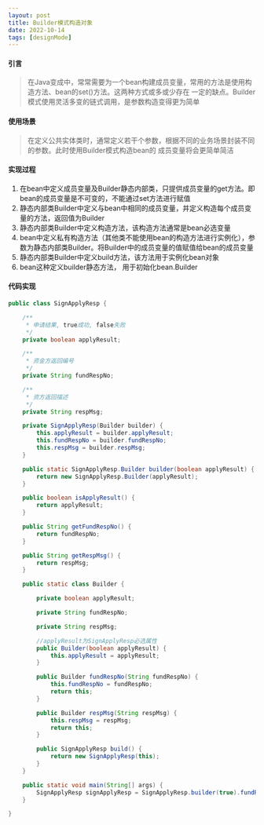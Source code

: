 ```yaml
---
layout: post
title: Builder模式构造对象
date: 2022-10-14
tags: [designMode]
---
```


#### 引言
> 在Java变成中，常常需要为一个bean构建成员变量，常用的方法是使用构造方法、bean的set()方法。这两种方式或多或少存在
一定的缺点。Builder模式使用灵活多变的链式调用，是参数构造变得更为简单

#### 使用场景
> 在定义公共实体类时，通常定义若干个参数，根据不同的业务场景封装不同的参数。此时使用Builder模式构造bean的
成员变量将会更简单简洁

#### 实现过程
1. 在bean中定义成员变量及Builder静态内部类，只提供成员变量的get方法。即bean的成员变量是不可变的，不能通过set方法进行赋值
2. 静态内部类Builder中定义与bean中相同的成员变量，并定义构造每个成员变量的方法，返回值为Builder
3. 静态内部类Builder中定义构造方法，该构造方法通常是bean必选变量
4. bean中定义私有构造方法（其他类不能使用bean的构造方法进行实例化），参数为静态内部类Builder。将Builder中的成员变量的值赋值给bean的成员变量
5. 静态内部类Builder中定义build方法，该方法用于实例化bean对象
6. bean这种定义builder静态方法， 用于初始化bean.Builder

#### 代码实现
```java
public class SignApplyResp {

    /**
     * 申请结果, true成功, false失败
     */
    private boolean applyResult;

    /**
     * 资金方返回编号
     */
    private String fundRespNo;

    /**
     * 资方返回描述
     */
    private String respMsg;

    private SignApplyResp(Builder builder) {
        this.applyResult = builder.applyResult;
        this.fundRespNo = builder.fundRespNo;
        this.respMsg = builder.respMsg;
    }

    public static SignApplyResp.Builder builder(boolean applyResult) {
        return new SignApplyResp.Builder(applyResult);
    }

    public boolean isApplyResult() {
        return applyResult;
    }

    public String getFundRespNo() {
        return fundRespNo;
    }

    public String getRespMsg() {
        return respMsg;
    }

    public static class Builder {

        private boolean applyResult;

        private String fundRespNo;

        private String respMsg;

        //applyResult为SignApplyResp必选属性
        public Builder(boolean applyResult) {
            this.applyResult = applyResult;
        }

        public Builder fundRespNo(String fundRespNo) {
            this.fundRespNo = fundRespNo;
            return this;
        }

        public Builder respMsg(String respMsg) {
            this.respMsg = respMsg;
            return this;
        }

        public SignApplyResp build() {
            return new SignApplyResp(this);
        }
    }

    public static void main(String[] args) {
        SignApplyResp signApplyResp = SignApplyResp.builder(true).fundRespNo("").build();
    }

}
```

